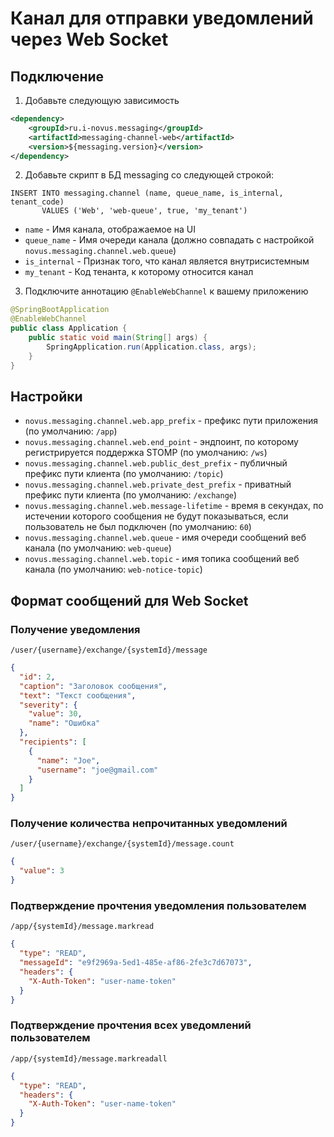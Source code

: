 # Канал для отправки уведомлений через Web Socket

## Подключение

1. Добавьте следующую зависимость

```xml
<dependency>
    <groupId>ru.i-novus.messaging</groupId>
    <artifactId>messaging-channel-web</artifactId>
    <version>${messaging.version}</version>
</dependency>
```

2. Добавьте скрипт в БД messaging со следующей строкой:

```roomsql
INSERT INTO messaging.channel (name, queue_name, is_internal, tenant_code) 
       VALUES ('Web', 'web-queue', true, 'my_tenant')
```

- `name` - Имя канала, отображаемое на UI
- `queue_name` - Имя очереди канала (должно совпадать с настройкой `novus.messaging.channel.web.queue`)
- `is_internal` - Признак того, что канал является внутрисистемным
- `my_tenant` - Код тенанта, к которому относится канал

3. Подключите аннотацию `@EnableWebChannel` к вашему приложению

```java
@SpringBootApplication
@EnableWebChannel
public class Application {
    public static void main(String[] args) {
        SpringApplication.run(Application.class, args);
    }
}
```

## Настройки

- `novus.messaging.channel.web.app_prefix` - префикс пути приложения
  (по умолчанию: `/app`)
- `novus.messaging.channel.web.end_point` - эндпоинт, по которому регистрируется поддержка STOMP
  (по умолчанию: `/ws`)
- `novus.messaging.channel.web.public_dest_prefix` - публичный префикс пути клиента
  (по умолчанию: `/topic`)
- `novus.messaging.channel.web.private_dest_prefix` - приватный префикс пути клиента
  (по умолчанию: `/exchange`)
- `novus.messaging.channel.web.message-lifetime` - время в секундах, по истечении которого сообщения не будут
  показываться, если пользователь не был подключен (по умолчанию: `60`)
- `novus.messaging.channel.web.queue` - имя очереди сообщений веб канала (по умолчанию: `web-queue`)
- `novus.messaging.channel.web.topic` - имя топика сообщений веб канала (по умолчанию: `web-notice-topic`)

## Формат сообщений для Web Socket

### Получение уведомления

`/user/{username}/exchange/{systemId}/message`

```json
{
  "id": 2,
  "caption": "Заголовок сообщения",
  "text": "Текст сообщения",
  "severity": {
    "value": 30,
    "name": "Ошибка"
  },
  "recipients": [
    {
      "name": "Joe",
      "username": "joe@gmail.com"
    }
  ]
}
```

### Получение количества непрочитанных уведомлений

`/user/{username}/exchange/{systemId}/message.count`

```json
{
  "value": 3
}
```

### Подтверждение прочтения уведомления пользователем

`/app/{systemId}/message.markread`

```json
{
  "type": "READ",
  "messageId": "e9f2969a-5ed1-485e-af86-2fe3c7d67073",
  "headers": {
    "X-Auth-Token": "user-name-token"
  }
}
```

### Подтверждение прочтения всех уведомлений пользователем

`/app/{systemId}/message.markreadall`

```json
{
  "type": "READ",
  "headers": {
    "X-Auth-Token": "user-name-token"
  }
}
```